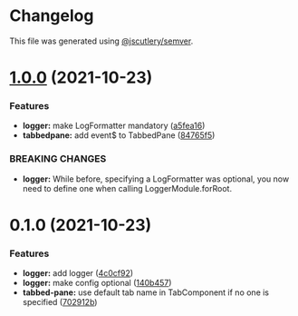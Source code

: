 # Changelog

This file was generated using [@jscutlery/semver](https://github.com/jscutlery/semver).

# [1.0.0](https://github.com/manfredsteyer/nx-libs/compare/v0.1.0...v1.0.0) (2021-10-23)


### Features

* **logger:** make LogFormatter mandatory ([a5fea16](https://github.com/manfredsteyer/nx-libs/commit/a5fea1606cd458a26df1dbe1283abb561468f32b))
* **tabbedpane:** add event$ to TabbedPane ([84765f5](https://github.com/manfredsteyer/nx-libs/commit/84765f53ff25a3cc6d317eba2a5a320be7011cc4))


### BREAKING CHANGES

* **logger:** While before, specifying a LogFormatter was optional,
you now need to define one when calling LoggerModule.forRoot.



# 0.1.0 (2021-10-23)


### Features

* **logger:** add logger ([4c0cf92](https://github.com/manfredsteyer/nx-libs/commit/4c0cf92dd11a5c14d47a87d19cd1bf156b25b229))
* **logger:** make config optional ([140b457](https://github.com/manfredsteyer/nx-libs/commit/140b457202df9c4738de328d91beaf0904cd7421))
* **tabbed-pane:** use default tab name in TabComponent if no one is specified ([702912b](https://github.com/manfredsteyer/nx-libs/commit/702912b4ed1f6f81c5e14679f6ab461bed511286))
